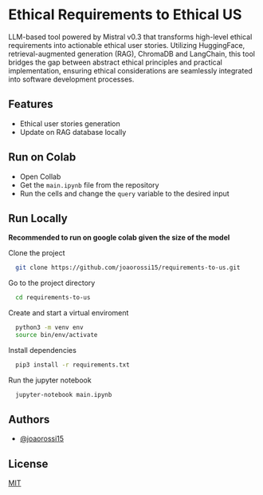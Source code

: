 # Ethical Requirements to Ethical US

LLM-based tool powered by Mistral v0.3 that transforms high-level ethical requirements into actionable ethical user stories. Utilizing HuggingFace, retrieval-augmented generation (RAG), ChromaDB and LangChain, this tool bridges the gap between abstract ethical principles and practical implementation, ensuring ethical considerations are seamlessly integrated into software development processes.


## Features

- Ethical user stories generation
- Update on RAG database locally



## Run on Colab
- Open Collab
- Get the `main.ipynb` file from the repository
- Run the cells and change the `query` variable to the desired input

## Run Locally
**Recommended to run on google colab given the size of the model**

Clone the project

```bash
  git clone https://github.com/joaorossi15/requirements-to-us.git
```

Go to the project directory

```bash
  cd requirements-to-us
```

Create and start a virtual enviroment

```bash
  python3 -m venv env
  source bin/env/activate
```

Install dependencies

```bash
  pip3 install -r requirements.txt
```

Run the jupyter notebook

```bash
  jupyter-notebook main.ipynb
```


## Authors

- [@joaorossi15](https://www.github.com/joaorossi15)


## License

[MIT](https://choosealicense.com/licenses/mit/)

